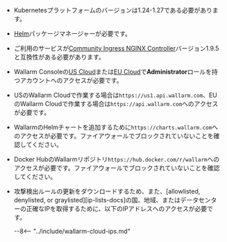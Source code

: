 * Kubernetesプラットフォームのバージョンは1.24-1.27である必要があります。
* [Helm](https://helm.sh/)パッケージマネージャーが必要です。
* ご利用のサービスが[Community Ingress NGINX Controller](https://github.com/kubernetes/ingress-nginx)バージョン1.9.5と互換性がある必要があります。
* Wallarm Consoleの[US Cloud](https://us1.my.wallarm.com/)または[EU Cloud](https://my.wallarm.com/)で**Administrator**ロールを持つアカウントへのアクセスが必要です。
* USのWallarm Cloudで作業する場合は`https://us1.api.wallarm.com`、EUのWallarm Cloudで作業する場合は`https://api.wallarm.com`へのアクセスが必要です。
* WallarmのHelmチャートを追加するために`https://charts.wallarm.com`へのアクセスが必要です。ファイアウォールでブロックされていないことを確認してください。
* Docker HubのWallarmリポジトリ`https://hub.docker.com/r/wallarm`へのアクセスが必要です。ファイアウォールでブロックされていないことを確認してください。
* 攻撃検出ルールの更新をダウンロードするため、また、[allowlisted, denylisted, or graylisted][ip-lists-docs]の国、地域、またはデータセンターの正確なIPを取得するために、以下のIPアドレスへのアクセスが必要です。

    --8<-- "../include/wallarm-cloud-ips.md"